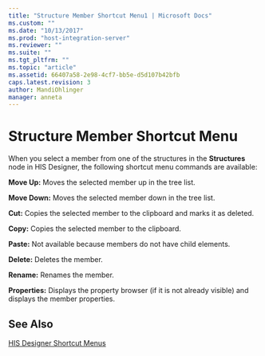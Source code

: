 ```yaml
---
title: "Structure Member Shortcut Menu1 | Microsoft Docs"
ms.custom: ""
ms.date: "10/13/2017"
ms.prod: "host-integration-server"
ms.reviewer: ""
ms.suite: ""
ms.tgt_pltfrm: ""
ms.topic: "article"
ms.assetid: 66407a58-2e98-4cf7-bb5e-d5d107b42bfb
caps.latest.revision: 3
author: MandiOhlinger
manager: anneta
---
```

# Structure Member Shortcut Menu
When you select a member from one of the structures in the **Structures** node in HIS Designer, the following shortcut menu commands are available:  
  
 **Move Up:** Moves the selected member up in the tree list.  
  
 **Move Down:** Moves the selected member down in the tree list.  
  
 **Cut:** Copies the selected member to the clipboard and marks it as deleted.  
  
 **Copy:** Copies the selected member to the clipboard.  
  
 **Paste:** Not available because members do not have child elements.  
  
 **Delete:** Deletes the member.  
  
 **Rename:** Renames the member.  
  
 **Properties:** Displays the property browser (if it is not already visible) and displays the member properties.  
  
## See Also  
 [HIS Designer Shortcut Menus](../core/his-designer-shortcut-menus.md)